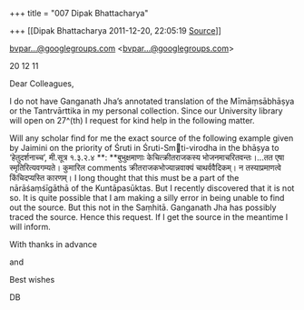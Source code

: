 +++
title = "007 Dipak Bhattacharya"

+++
[[Dipak Bhattacharya	2011-12-20, 22:05:19 [Source](https://groups.google.com/g/bvparishat/c/f_zr5lOSNCs)]]



[bvpar...@googlegroups.com]() \<[bvpar...@googlegroups.com]()\>

20 12 11

Dear Colleagues,

I do not have Ganganath Jha’s annotated translation of the Mīmāṃsābhāṣya or the Tantrvārttika in my personal collection. Since our University library will open on 27^(th) I request for kind help in the following matter.

Will any scholar find for me the exact source of the following example given by Jaimini on the priority of Śruti in Śruti-Smti-virodha in the bhāṣya to ‘हेतुदर्शनाच्च’, मी.सूत्र १.३.२.४ **: **बुभुक्षमाणाः केचित्क्रीतराजकस्य भोजनमाचरितवन्तः।...तत एषा स्मृतिरित्यवगम्यते।
कुमारिल comments क्रीतराजकभोज्यान्नवाक्यं चाथर्ववैदिकम्। न तस्याप्रमाणत्वे किंचिदप्यस्ति कारणम्। I long thought that this must be a part of the nārāśaṃśīgāthā of the Kuntāpasūktas. But I recently discovered that it is not so. It is quite possible that I am making a silly error in being unable to find out the source. But this not in the Saṃhitā. Ganganath Jha has possibly traced the source. Hence this request. If I get the source in the meantime I will inform.

With thanks in advance

and

Best wishes

DB



